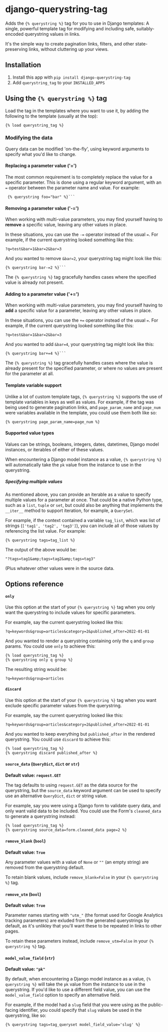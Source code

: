 # django-querystring-tag

Adds the `{% querystring %}` tag for you to use in Django templates: A single, powerful template tag for modifying and including safe, suitably-encoded querystring values in links.

It's the simple way to create pagination links, filters, and other state-preserving links, without cluttering up your views.

## Installation

1. Install this app with `pip install django-querystring-tag`
2. Add `querystring_tag` to your `INSTALLED_APPS`

## Using the `{% querystring %}` tag

Load the tag in the templates where you want to use it, by adding the following to the template (usually at the top):

```
{% load querystring_tag %}
```

### Modifying the data

Query data can be modified 'on-the-fly', using keyword arguments to specify what you'd like to change.

#### Replacing a parameter value ('=')

The most common requirement is to completely replace the value for a specific parameter. This is done using a regular keyword argument, with an `=` operator between the parameter name and value. For example:

```
 {% querystring foo="bar" %}```
```

#### Removing a parameter value ('-=')

When working with multi-value parameters, you may find yourself having to **remove** a specific value, leaving any other values in place.

In these situations, you can use the `-=` operator instead of the usual `=`. For example, if the current querystring looked something like this:

```
?q=test&bar=1&bar=2&bar=3
```

And you wanted to remove `&bar=2`, your querystring tag might look like this:

```
{% querystring bar-=2 %}```
```

The `{% querystring %}` tag gracefully handles cases where the specified value is already not present.

#### Adding to a parameter value ('+=')

When working with multi-value parameters, you may find yourself having to **add** a specific value for a parameter, leaving any other values in place.

In these situations, you can use the `+=` operator instead of the usual `=`. For example, if the current querystring looked something like this:

```
?q=test&bar=1&bar=2&bar=3
```

And you wanted to add `&bar=4`, your querystring tag might look like this:

```
{% querystring bar+=4 %}```
```

The `{% querystring %}` tag gracefully handles cases where the value is already present for the specified parameter, or where no values are present for the parameter at all.

#### Template variable support

Unlike a lot of custom template tags, `{% querystring %}` supports the use of template variables in keys as well as values. For example, if the tag was being used to generate pagination links, and ``page_param_name`` and ``page_num`` were variables available in the template, you could use them both like so:

```
{% querystring page_param_name=page_num %}
```

#### Supported value types

Values can be strings, booleans, integers, dates, datetimes, Django model instances, or iterables of either of these values.

When encountering a Django model instance as a value, `{% querystring %}` will automatically take the `pk` value from the instance to use in the querystring.

##### Specifying multiple values

As mentioned above, you can provide an iterable as a value to specify multiple values for a parameter at once. That could be a native Python type, such as a `list`, `tuple` or `set`, but could also be anything that implements the `__iter__` method to support iteration, for example, a `QuerySet`.

For example, if the context contained a variable ``tag_list``, which was list of strings (```['tag1', 'tag2', 'tag3']```), you can include all
of those values by referencing the list value. For example:

```
{% querystring tags=tag_list %}
```

The output of the above would be:

```
"?tags=tag1&amp;tags=tag2&amp;tags=tag3"
```

(Plus whatever other values were in the source data.

## Options reference

#### `only`

Use this option at the start of your `{% querystring %}` tag when you only want the querystring to include values for specific parameters.

For example, say the current querystring looked like this:

```
?q=keywords&group=articles&category=2&published_after=2022-01-01
```

And you wanted to render a querystring containing only the `q` and `group` params. You could use `only` to achieve this:

```
{% load querystring_tag %}
{% querystring only q group %}
```

The resulting string would be:

```
?q=keywords&group=articles
```

#### `discard`

Use this option at the start of your `{% querystring %}` tag when you want exclude specific parameter values from the querystring.

For example, say the current querystring looked like this:

```
?q=keywords&group=articles&category=2&published_after=2022-01-01
```

And you wanted to keep everything but `published_after` in the rendered querystring. You could use `discard` to achieve this:

```
{% load querystring_tag %}
{% querystring discard published_after %}
```

#### `source_data` (`QueryDict`, `dict` or `str`)

**Default value: `request.GET`**

The tag defaults to using ``request.GET`` as the data source for the querystring, but the `source_data` keyword argument can be used to specify use an alternative ``QueryDict``, ``dict`` or string value.

For example, say you were using a Django form to validate query data, and only want valid data to be included. You could use the Form's `cleaned_data` to generate a querystring instead:

```
{% load querystring_tag %}
{% querystring source_data=form.cleaned_data page=2 %}
```

#### `remove_blank` (`bool`)

**Default value: `True`**

Any parameter values with a value of `None` or `""` (an empty string) are removed from the querystring default.

To retain blank values, include `remove_blank=False` in your `{% querystring %}` tag.

#### `remove_utm` (`bool`)

**Default value: `True`**

Parameter names starting with `"utm_"` (the format used for Google Analytics tracking parameters) are exluded from the generated querystrings by default, as it's unlikley that you'll want these to be repeated in links to other pages.

To retain these parameters instead, include `remove_utm=False` in your `{% querystring %}` tag.

#### `model_value_field` (`str`)

**Default value: `"pk"`**

By default, when encountering a Django model instance as a value, `{% querystring %}` will take the `pk` value from the instance to use in the querystring. If you'd like to use a different field value, you can use the `model_value_field` option to specify an alternative field.

For example, if the model had a `slug` field that you were using as the public-facing identifier, you could specify that `slug` values be used in the querystring, like so:

```
{% querystring tags=tag_queryset model_field_value='slug' %}
```
